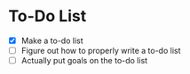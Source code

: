 To-Do List
==========
- [x] Make a to-do list
- [ ] Figure out how to properly write a to-do list
- [ ] Actually put goals on the to-do list
